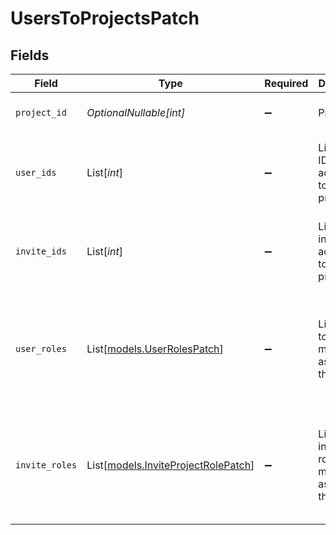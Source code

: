 # UsersToProjectsPatch


## Fields

| Field                                                                      | Type                                                                       | Required                                                                   | Description                                                                | Example                                                                    |
| -------------------------------------------------------------------------- | -------------------------------------------------------------------------- | -------------------------------------------------------------------------- | -------------------------------------------------------------------------- | -------------------------------------------------------------------------- |
| `project_id`                                                               | *OptionalNullable[int]*                                                    | :heavy_minus_sign:                                                         | Project ID                                                                 | {<br/>"value": 1<br/>}                                                     |
| `user_ids`                                                                 | List[*int*]                                                                | :heavy_minus_sign:                                                         | List of user IDs to add/remove to/from project                             | {<br/>"value": [<br/>1,<br/>2<br/>]<br/>}                                  |
| `invite_ids`                                                               | List[*int*]                                                                | :heavy_minus_sign:                                                         | List of invite IDs to add/remove to/from project                           | {<br/>"value": [<br/>1,<br/>2<br/>]<br/>}                                  |
| `user_roles`                                                               | List[[models.UserRolesPatch](../models/userrolespatch.md)]                 | :heavy_minus_sign:                                                         | List of user to role mapping to assign to the project                      | {<br/>"value": [<br/>{<br/>"user_id": 3,<br/>"role": "project_admin"<br/>}<br/>]<br/>} |
| `invite_roles`                                                             | List[[models.InviteProjectRolePatch](../models/inviteprojectrolepatch.md)] | :heavy_minus_sign:                                                         | List of invite to role mapping to assign to the project                    | {<br/>"value": [<br/>{<br/>"invite_id": 3,<br/>"role": "project_admin"<br/>}<br/>]<br/>} |